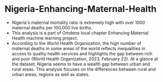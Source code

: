# Nigeria-Enhancing-Maternal-Health
* Nigeria's maternal mortality ratio is extremely high with over 1000 maternal deaths per 100,000 live births.
* This analysis is a part of Omdena local chapter Enhancing Maternal Health machine learning project.
* According to the World Health Organization, the high number of maternal deaths in some areas of the world reflects inequalities in access to quality health services and highlights the gap between rich and poor (World Health Organization, 2023, February 22). At a glance at the dataset, Nigeria seems to have a wealth gap between urban and rural areas. This analysis focuses on the differences between rural and urban areas, regions as well as states.

